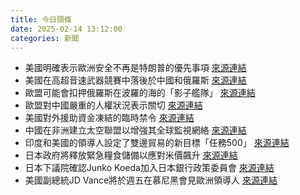 ```yaml
---
title: 今日頭條
date: 2025-02-14 13:12:00
categories: 新聞            
---
```

- 美國明確表示歐洲安全不再是特朗普的優先事項 [來源連結](https://asiatimes.com/2025/02/us-makes-clear-europes-security-isnt-a-trump-priority/)
- 美國在高超音速武器競賽中落後於中國和俄羅斯 [來源連結](https://asiatimes.com/2025/02/us-losing-crucial-hypersonic-race-to-china-and-russia/)
- 歐盟可能會扣押俄羅斯在波羅的海的「影子艦隊」 [來源連結](https://asiatimes.com/2025/02/why-eu-may-seize-russias-shadow-fleet-in-the-baltic/)
- 歐盟對中國嚴重的人權狀況表示關切 [來源連結](https://www.japantimes.co.jp/news/2025/02/14/asia-pacific/china-rights-monitors-freeze/)
- 美國對外援助資金凍結的臨時禁令 [來源連結](https://www.japantimes.co.jp/news/2025/02/14/world/us-foreign-aid-ruling/)
- 中國在非洲建立太空聯盟以增強其全球監視網絡 [來源連結](https://www.japantimes.co.jp/news/2025/02/14/world/politics/china-space-alliances-africa-trump-aid/)
- 印度和美國的領導人設定了雙邊貿易的新目標「任務500」 [來源連結](https://www.thehindu.com/news/national/modi-trump-meet-us-visit-key-takeaways-tahawwur-rana-extradition-f35-deal-trade-deal/article69218476.ece)
- 日本政府將釋放緊急糧食儲備以應對米價飆升 [來源連結](https://www.japantimes.co.jp/news/2025/02/14/japan/government-rice-stockpile/)
- 日本下議院確認Junko Koeda加入日本銀行政策委員會 [來源連結](https://www.japantimes.co.jp/business/2025/02/14/female-boj-approval/)
- 美國副總統JD Vance將於週五在慕尼黑會見歐洲領導人 [來源連結](https://www.theguardian.com/us-news/2025/feb/14/vance-zelenskyy-europe-ukraine)



